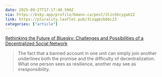 ```yaml
---
date: 2025-09-27T17:17:48.590Z
via: https://bsky.app/profile/bmann.ca/post/3lzs56cygak22
link: https://plurality.leaflet.pub/3lzqg6zb66c23
categories: ["article"]
---
```

[Rethinking the Future of Bluesky: Challenges and Possibilities of a Decentralized Social Network](https://plurality.leaflet.pub/3lzqg6zb66c23)

> The fact that a banned account in one unit can simply join another underlines both the promise and the difficulty of decentralization. What one person sees as resilience, another may see as irresponsibility.

